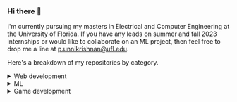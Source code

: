 ### Hi there 👋

<!--
**poverty149/poverty149** is a ✨ _special_ ✨ repository because its `README.md` (this file) appears on your GitHub profile.

Here are some ideas to get you started:

- 🔭 I’m currently working on ...
- 🌱 I’m currently learning ...
- 👯 I’m looking to collaborate on ...
- 🤔 I’m looking for help with ...
- 💬 Ask me about ...
- 📫 How to reach me: ...
- 😄 Pronouns: ...
- ⚡ Fun fact: ...
-->
I'm currently pursuing my masters in Electrical and Computer Engineering at the University of Florida. If you have any leads on summer and fall 2023 internships or would like to collaborate on an ML project, then feel free to drop me a line at p.unnikrishnan@ufl.edu.

Here's a breakdown of my repositories by category.

<details>
<summary>Web development</summary>

- <a href="https://github.com/poverty149/CV-generator">CV-generator </a> 

- <a href="https://github.com/poverty149/Library">Library </a> 

- <a href="https://github.com/poverty149/Restaurant">Restaurant </a> 

- <a href="https://github.com/poverty149/Quit-That-Vice">Quit-That-Vice </a> 

- <a href="https://github.com/poverty149/Battleship">Battleship </a> 

- <a href="https://github.com/poverty149/Piano-Tiles">Piano-Tiles </a>
</details>
<details>
<summary> ML</summary>

- <a href="https://github.com/poverty149/Fashion-MNIST">Fashion-MNIST </a> 

- <a href="https://github.com/poverty149/Speech-Emotion-Recognition">Speech-Emotion-Recognition</a> 

- <a href="https://github.com/poverty149/Web-Scraping-Reviews-from-Goodreads">Web-Scraping-Reviews-from-Goodreads </a> 

- <a href="https://github.com/poverty149/Breast-Cancer-Detection ">Breast-Cancer-Detection  </a> 
  
- <a href="https://github.com/poverty149/Movie-Recommender ">Movie-Recommender  </a> 

- <a href="https://github.com/ramshankar99/Summary-T-ConvS2">Summary-T-ConvS2  </a> 
</details>
<details >
<summary> Game development</summary>

- <a href="https://github.com/poverty149/FMR_Final_project ">FMR_Final_project  </a> 

- <a href="https://github.com/poverty149/Battleship ">Battleship  </a> 

- <a href="https://github.com/poverty149/TIC-TAC-TOE ">TIC-TAC-TOE </a> 

</details>



